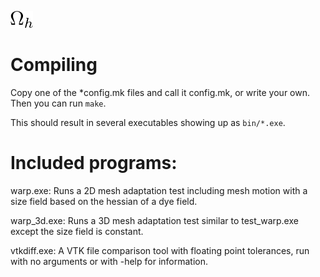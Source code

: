 ![$\Omega_h$](omega_h.png?raw=true "Omega sub h")

# Compiling

Copy one of the *config.mk files and call
it config.mk, or write your own.
Then you can run `make`.

This should result in several executables showing
up as `bin/*.exe`.

# Included programs:

warp.exe: Runs a 2D mesh adaptation test
including mesh motion with a size field based
on the hessian of a dye field.

warp_3d.exe: Runs a 3D mesh adaptation test
similar to test_warp.exe except the size field
is constant.

vtkdiff.exe: A VTK file comparison tool with
floating point tolerances, run with no arguments
or with -help for information.
